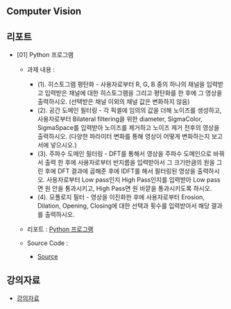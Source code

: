 
## Computer Vision 

## 리포트
- [01] Python 프로그램
  - 과제 내용 : 
    - (1). 히스토그램 평탄화 - 사용자로부터 R, G, B 중의 하나의 채널을 입력받고 입력받은 채널에 대한 히스토그램을 그리고 평탄화를 한 후에 그 영상을 출력하시오. (선택받은 채널 이외의 채널 값은 변화하지 않음)
    - (2). 공간 도메인 필터링 - 각 픽셀에 임의의 값을 더해 노이즈를 생성하고, 사용자로부터 Bilateral filtering을 위한 diameter, SigmaColor, SigmaSpace를 입력받아 노이즈를 제거하고 노이즈 제거 전후의 영상을 출력하시오. (다양한 파라미터 변화를 통해 영상이 어떻게 변화하는지 보고서에 넣으시오.)
    - (3). 주파수 도메인 필터링 - DFT를 통해서 영상을 주파수 도메인으로 바꿔서 출력 한 후에 사용자로부터 반지름을 입력받아서 그 크기만큼의 원을 그린 후에 DFT 결과에 곱해준 후에 IDFT를 해서 필터링된 영상을 출력하시오. 사용자로부터 Low pass인지 High Pass인지를 입력받아 Low pass면 원 안을 통과시키고, High Pass면 원 바깥을 통과시키도록 하시오.
    - (4). 모폴로지 필터 - 영상을 이진화한 후에 사용자로부터 Erosion, Dilation, Opening, Closing에 대한 선택과 횟수를 입력받아서 해당 결과를 출력하시오.

  - 리포트 : [Python 프로그램](https://github.com/dmlim-cbu/industrial-AI-master/tree/master/projects/%EC%A7%80%EB%8A%A5%EB%A1%9C%EB%B4%87-%EC%8B%A4%EC%A0%9C/%EB%A6%AC%ED%8F%AC%ED%8A%B8/Python%20Program)
  - Source Code : 
    - [Source](https://github.com/dmlim-cbu/industrial-AI-master/tree/master/programming/%EC%BB%B4%ED%93%A8%ED%84%B0%EB%B9%84%EC%A0%84%EC%8B%A4%EC%A0%9C/%EA%B3%BC%EC%A0%9C1)     
  
## 강의자료
- [강의자료](https://github.com/dmlim-cbu/industrial-AI-master/tree/master/projects/%EC%A7%80%EB%8A%A5%EB%A1%9C%EB%B4%87-%EC%8B%A4%EC%A0%9C/%EA%B0%95%EC%9D%98%EC%9E%90%EB%A3%8C)

